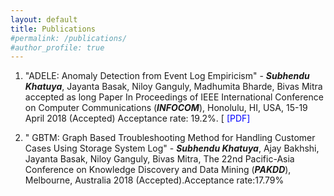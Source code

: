 ```yaml
---
layout: default
title: Publications
#permalink: /publications/
#author_profile: true
---
```


1. \"ADELE: Anomaly Detection from Event Log Empiricism\" - _**Subhendu Khatuya**_,  Jayanta Basak, Niloy Ganguly, Madhumita Bharde, Bivas Mitra accepted as long Paper In Proceedings of IEEE International Conference on Computer Communications (_**INFOCOM**_), Honolulu, HI, USA, 15-19 April 2018 (Accepted) Acceptance rate: 19.2%. [<span style="color:blue"> [PDF]

2. \" GBTM: Graph Based Troubleshooting Method for Handling Customer Cases Using Storage System Log\" - _**Subhendu Khatuya**_, Ajay Bakhshi, Jayanta Basak, Niloy Ganguly, Bivas Mitra, The 22nd Pacific-Asia Conference on Knowledge Discovery and Data Mining (_**PAKDD**_), Melbourne, Australia 2018 (Accepted).Acceptance rate:17.79%

